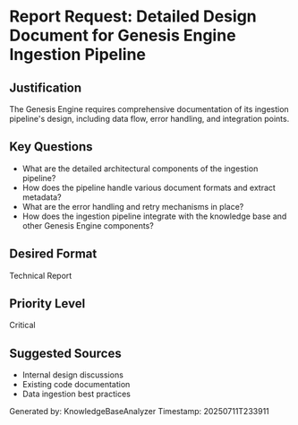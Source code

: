 # Report Request: Detailed Design Document for Genesis Engine Ingestion Pipeline

## Justification
The Genesis Engine requires comprehensive documentation of its ingestion pipeline's design, including data flow, error handling, and integration points.

## Key Questions
- What are the detailed architectural components of the ingestion pipeline?
- How does the pipeline handle various document formats and extract metadata?
- What are the error handling and retry mechanisms in place?
- How does the ingestion pipeline integrate with the knowledge base and other Genesis Engine components?

## Desired Format
Technical Report

## Priority Level
Critical

## Suggested Sources
- Internal design discussions
- Existing code documentation
- Data ingestion best practices

Generated by: KnowledgeBaseAnalyzer
Timestamp: 20250711T233911
